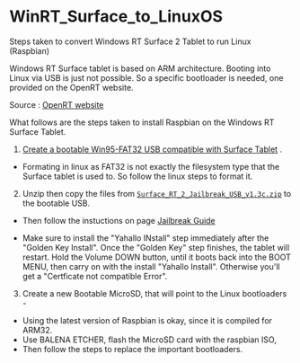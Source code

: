 # WinRT_Surface_to_LinuxOS
Steps taken to convert Windows RT Surface 2 Tablet to run Linux (Raspbian)

Windows RT Surface tablet is based on ARM architecture.  Booting into Linux via USB is just not possible.  So a specific bootloader is needed,  one provided on the OpenRT website. 


Source : [ OpenRT website ](https://openrt.gitbook.io/open-surfacert/surface-rt/linux/root-filesystem/distros/raspberry-pi-os) 

What follows are the steps taken to install Raspbian on the Windows RT Surface Tablet.  

1.  [Create a bootable Win95-FAT32 USB compatible with Surface Tablet](https://openrt.gitbook.io/open-surfacert/common/boot-sequence/uefi/fat32-isnt-fat32) .  
- Formating in linux as FAT32 is not exactly the filesystem type that the Surface tablet is used to.  So follow the linux steps to format it.

2.  Unzip then copy the files from [`Surface_RT_2_Jailbreak_USB_v1.3c.zip`](https://github.com/f-caro/WinRT_Surface_to_LinuxOS/blob/main/Surface_RT_2_Jailbreak_USB_v1.3c.zip)  to the bootable USB.   

- Then follow the instuctions on page [Jailbreak Guide](https://openrt.gitbook.io/open-surfacert/tools/surface-rt-and-surface-2-jailbreak-usb#troubleshooting)

- Make sure to install the "Yahallo INstall" step immediately after the "Golden Key Install".  Once the "Golden Key" step finishes, the tablet will restart.  Hold the Volume DOWN button, until it boots back into the BOOT MENU, then carry on with the install "Yahallo Install".  Otherwise you'll get a "Certficate not compatible Error".

3.  Create a new Bootable MicroSD, that will point to the Linux bootloaders -  
- Using the latest version of Raspbian is okay, since it is compiled for ARM32.  
- Use BALENA ETCHER, flash the MicroSD card with the raspbian ISO, 
- Then follow the steps to replace the important bootloaders.

